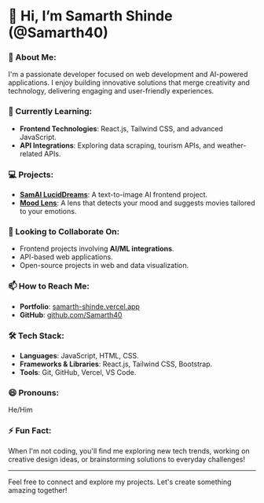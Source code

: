 # 👋 Hi, I’m Samarth Shinde (@Samarth40)

### 👀 About Me:
I'm a passionate developer focused on web development and AI-powered applications. I enjoy building innovative solutions that merge creativity and technology, delivering engaging and user-friendly experiences.

### 🌱 Currently Learning:
- **Frontend Technologies**: React.js, Tailwind CSS, and advanced JavaScript.
- **API Integrations**: Exploring data scraping, tourism APIs, and weather-related APIs.

### 💻 Projects:
- **[SamAI LucidDreams](https://github.com/Samarth40/Sam_AI-LucidDreams)**: A text-to-image AI frontend project.
- **[Mood Lens](https://github.com/Samarth40/mood-to-movie)**: A lens that detects your mood and suggests movies tailored to your emotions.
  
### 💞️ Looking to Collaborate On:
- Frontend projects involving **AI/ML integrations**.
- API-based web applications.
- Open-source projects in web and data visualization.

### 📫 How to Reach Me:
- **Portfolio**: [samarth-shinde.vercel.app](https://samarth-shinde.vercel.app/)
- **GitHub**: [github.com/Samarth40](https://github.com/Samarth40)

### 🛠️ Tech Stack:
- **Languages**: JavaScript, HTML, CSS.
- **Frameworks & Libraries**: React.js, Tailwind CSS, Bootstrap.
- **Tools**: Git, GitHub, Vercel, VS Code.

### 😄 Pronouns:
He/Him

### ⚡ Fun Fact:
When I'm not coding, you'll find me exploring new tech trends, working on creative design ideas, or brainstorming solutions to everyday challenges!

---

Feel free to connect and explore my projects. Let's create something amazing together!



<!---
Samarth40/Samarth40 is a ✨ special ✨ repository because its `README.md` (this file) appears on your GitHub profile.
You can click the Preview link to take a look at your changes.
--->
